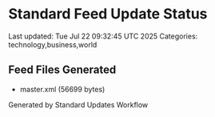 # Standard Feed Update Status
Last updated: Tue Jul 22 09:32:45 UTC 2025
Categories: technology,business,world

## Feed Files Generated
- master.xml (56699 bytes)

Generated by Standard Updates Workflow
